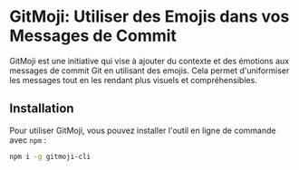 # GitMoji: Utiliser des Emojis dans vos Messages de Commit

GitMoji est une initiative qui vise à ajouter du contexte et des émotions aux messages de commit Git en utilisant des emojis. Cela permet d'uniformiser les messages tout en les rendant plus visuels et compréhensibles.

## Installation

Pour utiliser GitMoji, vous pouvez installer l'outil en ligne de commande avec `npm` :

```bash
npm i -g gitmoji-cli
